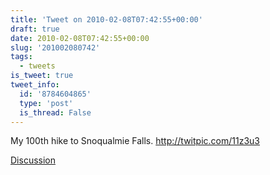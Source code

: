 ```yaml
---
title: 'Tweet on 2010-02-08T07:42:55+00:00'
draft: true
date: 2010-02-08T07:42:55+00:00
slug: '201002080742'
tags:
  - tweets
is_tweet: true
tweet_info:
  id: '8784604865'
  type: 'post'
  is_thread: False
---
```




My 100th hike to Snoqualmie Falls. http://twitpic.com/11z3u3

[Discussion](https://x.com/sytelus/status/8784604865)
